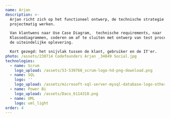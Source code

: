 ```yaml
---
name: Arjan
description: >-
  Arjan richt zich op het functioneel ontwerp, de technische strategie en het
  projectmatig werken.  

  Van klantwens naar Use Case Diagram,  technische requirements, naar
  Klassediagrammen, coderen om af te sluiten met ontwerp van test procedures en
  de uiteindelijke oplevering.

  Kort gezegd: het snijvlak tussen de klant, gebruiker en de IT'er. 
photo: /assets/230714 Codefounders Arjan _34849 Social.jpg
technologies:
  - name: Scrum
    logo_upload: /assets/53-539760_scrum-logo-hd-png-download.png
  - name: SQL
    logo: ''
    logo_upload: /assets/microsoft-sql-server-mysql-database-logo-others-small.png
  - name: Power Bi
    logo_upload: /assets/Daco_6114310.png
  - name: UML
    logo: uml_light
order: 4
---
```
















